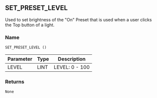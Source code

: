 ## SET\_PRESET\_LEVEL

Used to set brightness of the "On" Preset that is used when a user clicks the Top button of a light.


### Name

`SET_PRESET_LEVEL ()`


| Parameter | Type | Description    |
| --------- | ---- | -------------- |
| LEVEL     | LINT | LEVEL: 0 - 100 |


### Returns

`None`